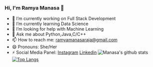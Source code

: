 ### Hi, I'm Ramya Manasa 👋


- 🔭 I’m currently working on Full Stack Development
- 🌱 I’m currently learning Data Science
- 🤔 I’m looking for help with Machine Learning
- 💬 Ask me about Python,Java,C/C++
- 📫 How to reach me: ramyamanasaraja@gmail.com
- 😄 Pronouns: She/Her
- ⚡ Social Media Panel:
 <a href="https://www.instagram.com/ramyamanasaraja/">Instagram</a>
 <a href="https://www.linkedin.com/in/raja-ramya-manasa-b4811a193/">Linkedin</a>
![Manasa's github stats](https://github-readme-stats.vercel.app/api?username=R-Manasa)
[![Top Langs](https://github-readme-stats.vercel.app/api/top-langs/?username=R-Manasa)](https://github.com/R-Manasa/github-readme-stats)

